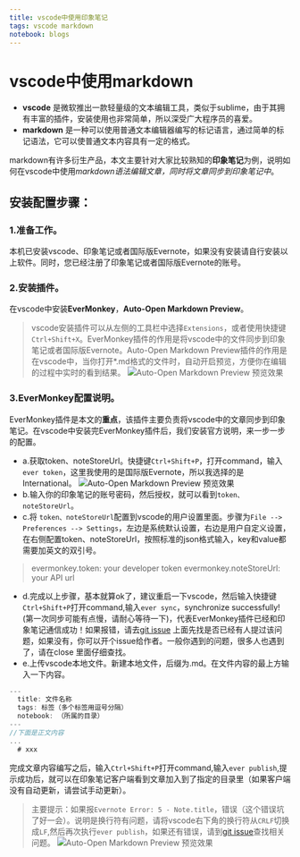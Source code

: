 ```yaml
---
title: vscode中使用印象笔记
tags: vscode markdown
notebook: blogs
---
```


# vscode中使用markdown

- **vscode** 是微软推出一款轻量级的文本编辑工具，类似于sublime，由于其拥有丰富的插件，安装使用也非常简单，所以深受广大程序员的喜爱。
- **markdown** 是一种可以使用普通文本编辑器编写的标记语言，通过简单的标记语法，它可以使普通文本内容具有一定的格式。

markdown有许多衍生产品，本文主要针对大家比较熟知的**印象笔记**为例，说明如何在vscode中使用*markdown语法编辑文章，同时将文章同步到印象笔记中*。

## 安装配置步骤：

### 1.准备工作。
本机已安装vscode、印象笔记或者国际版Evernote，如果没有安装请自行安装以上软件。同时，您已经注册了印象笔记或者国际版Evernote的账号。
### 2.安装插件。
在vscode中安装**EverMonkey**，**Auto-Open Markdown Preview**。
> vscode安装插件可以从左侧的工具栏中选择`Extensions`，或者使用快捷键`Ctrl+Shift+X`。EverMonkey插件的作用是将vscode中的文件同步到印象笔记或者国际版Evernote。Auto-Open Markdown Preview插件的作用是在vscode中，当你打开*.md格式的文件时，自动开启预览，方便你在编辑的过程中实时的看到结果。
![Auto-Open Markdown Preview 预览效果](https://raw.githubusercontent.com/chenkang084/notes/master/imgs/blogs/vscode-1.png)
### 3.EverMonkey配置说明。
EverMonkey插件是本文的**重点**，该插件主要负责将vscode中的文章同步到印象笔记。在vscode中安装完EverMonkey插件后，我们安装官方说明，来一步一步的配置。
- a.获取token、noteStoreUrl。快捷键`Ctrl+Shift+P`，打开command，输入`ever token`，这里我使用的是国际版Evernote，所以我选择的是International。
![Auto-Open Markdown Preview 预览效果](https://raw.githubusercontent.com/chenkang084/notes/master/imgs/blogs/vscode-2.gif)
- b.输入你的印象笔记的账号密码，然后授权，就可以看到`token、noteStoreUrl`。
- c.将 `token、noteStoreUrl`配置到vscode的用户设置里面。步骤为`File --> Preferences --> Settings`，左边是系统默认设置，右边是用户自定义设置，在右侧配置token、noteStoreUrl，按照标准的json格式输入，key和value都需要加英文的双引号。
> evermonkey.token: your developer token
  evermonkey.noteStoreUrl: your API url
- d.完成以上步骤，基本就算ok了，建议重启一下vscode，然后输入快捷键`Ctrl+Shift+P`打开command,输入`ever sync`，synchronize successfully!(第一次同步可能有点慢，请耐心等待一下)，代表EverMonkey插件已经和印象笔记通信成功！如果报错，请去[git issue](https://github.com/michalyao/evermonkey/issues) 上面先找是否已经有人提过该问题，如果没有，你可以开个issue给作者。一般你遇到的问题，很多人也遇到了，请在close 里面仔细查找。
- e.上传vscode本地文件。新建本地文件，后缀为.md。在文件内容的最上方输入一下内容。
```javascript
---
  title: 文件名称
  tags: 标签（多个标签用逗号分隔）
  notebook: （所属的目录）
---
//下面是正文内容
...
  # xxx
```
完成文章内容编写之后，输入`Ctrl+Shift+P`打开command,输入`ever publish`,提示成功后，就可以在印象笔记客户端看到文章加入到了指定的目录里（如果客户端没有自动更新，请尝试手动更新）。
> 主要提示：如果报`Evernote Error: 5 - Note.title`，错误（这个错误坑了好一会）。说明是换行符有问题，请将vscode右下角的换行符从`CRLF`切换成`LF`,然后再次执行`ever publish`，如果还有错误，请到[git issue](https://github.com/michalyao/evermonkey/issues)查找相关问题。
![Auto-Open Markdown Preview 预览效果](https://raw.githubusercontent.com/chenkang084/notes/master/imgs/blogs/vscode-3.png)